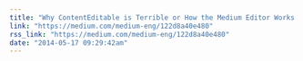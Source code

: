 ```yaml
---
title: "Why ContentEditable is Terrible or How the Medium Editor Works by @nicksantos"
link: "https://medium.com/medium-eng/122d8a40e480"
rss_link: "https://medium.com/medium-eng/122d8a40e480"
date: "2014-05-17 09:29:42am"
---
```

